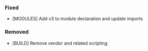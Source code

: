 ### Fixed
- [MODULES] Add v3 to module declaration and update imports

### Removed
- [BUILD] Remove vendor and related scripting

